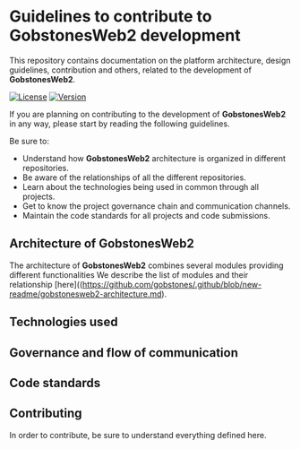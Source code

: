 # **Guidelines to contribute to GobstonesWeb2 development**

This repository contains documentation on the platform architecture, design guidelines, contribution and others, related to the development of **GobstonesWeb2**.

[![License](https://img.shields.io/github/license/gobstones/gobstones-guidelines?style=plastic&label=License&logo=open-source-initiative&logoColor=white&color=olivegreen)](https://github.com/gobstones/gobstones-guidelines/blob/main/LICENSE) 
[![Version](https://img.shields.io/github/v/tag/gobstones/gobstones-guidelines?color=crimson&label=Version&logo=git-lfs&logoColor=white&sort=semver&style=plastic)](https://github.com/gobstones/gobstones-guidelines)

If you are planning on contributing to the development of **GobstonesWeb2** in any way, please start by reading the following guidelines.

Be sure to:
* Understand how **GobstonesWeb2** architecture is organized in different repositories.
* Be aware of the relationships of all the different repositories.
* Learn about the technologies being used in common through all projects.
* Get to know the project governance chain and communication channels.
* Maintain the code standards for all projects and code submissions.

## **Architecture of GobstonesWeb2**
The architecture of **GobstonesWeb2** combines several modules providing different functionalities
We describe the list of modules and their relationship [here]((https://github.com/gobstones/.github/blob/new-readme/gobstonesweb2-architecture.md).

## **Technologies used**

## **Governance and flow of communication**

## **Code standards**


## **Contributing**

In order to contribute, be sure to understand everything defined here.
